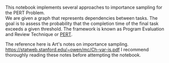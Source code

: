 This notebook implements several approaches to importance sampling for the PERT Problem.  
We are given a graph that represents dependencies between tasks. The goal is to assess the probability that the completion time of the final task exceeds a given threshold. The framework is known as Program Evaluation and Review Technique or [PERT](https://en.wikipedia.org/wiki/Program_evaluation_and_review_technique).

The reference here is Art's notes on importance sampling. https://statweb.stanford.edu/~owen/mc/Ch-var-is.pdf
I recommend thoroughly reading these notes before attempting the notebook.  
